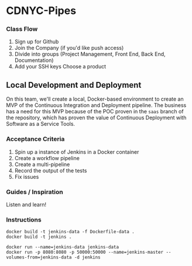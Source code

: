 # CDNYC-Pipes


### Class Flow

1. Sign up for Github
1. Join the Company (if you'd like push access)
1. Divide into groups (Project Management, Front End, Back End, Documentation)
1. Add your SSH keys Choose a product

## Local Development and Deployment

On this team, we'll create a local, Docker-based environment to create an MVP of the Continuous Integration and Deployment pipeline. The business has a need for this MVP because of the POC proven in the `saas` branch of the repository, which has proven the value of Continuous Deployment with Software as a Service Tools.

### Acceptance Criteria

1. Spin up a instance of Jenkins in a Docker container
1. Create a workflow pipeline
1. Create a multi-pipeline
1. Record the output of the tests
1. Fix issues

### Guides / Inspiration

Listen and learn!

### Instructions

```
docker build -t jenkins-data -f Dockerfile-data .
docker build -t jenkins .
```

```
docker run --name=jenkins-data jenkins-data
docker run -p 8080:8080 -p 50000:50000 --name=jenkins-master --volumes-from=jenkins-data -d jenkins
```
